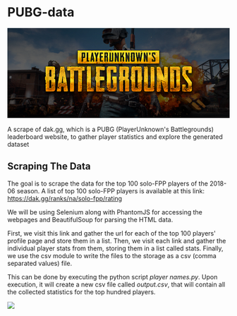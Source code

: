 # PUBG-data
![banner1](https://github.com/sarimzk/PUBG-data/blob/master/banner.png)  
  
A scrape of dak.gg, which is a PUBG (PlayerUnknown's Battlegrounds) leaderboard website, to gather player statistics and explore the generated dataset

## Scraping The Data
The goal is to scrape the data for the top 100 solo-FPP players of the 2018-06 season. A list of top 100 solo-FPP players is available at this link: https://dak.gg/ranks/na/solo-fpp/rating  
   
We will be using Selenium along with PhantomJS for accessing the webpages and BeautifulSoup for parsing the HTML data.  
  
First, we visit this link and gather the url for each of the top 100 players' profile page and store them in a list. Then, we visit each link and gather the individual player stats from them, storing them in a list called stats. Finally, we use the csv module to write the files to the storage as a csv (comma separated values) file.  
  
This can be done by executing the python script *player names.py*. Upon execution, it will create a new csv file called *output.csv*, that will contain all the collected statistics for the top hundred players.

<div class='tableauPlaceholder' id='viz1531994547244' style='position: relative'><noscript><a href='#'><img alt=' ' src='https:&#47;&#47;public.tableau.com&#47;static&#47;images&#47;Na&#47;Names_32&#47;Dashboard1&#47;1_rss.png' style='border: none' /></a></noscript><object class='tableauViz'  style='display:none;'><param name='host_url' value='https%3A%2F%2Fpublic.tableau.com%2F' /> <param name='embed_code_version' value='3' /> <param name='site_root' value='' /><param name='name' value='Names_32&#47;Dashboard1' /><param name='tabs' value='yes' /><param name='toolbar' value='yes' /><param name='static_image' value='https:&#47;&#47;public.tableau.com&#47;static&#47;images&#47;Na&#47;Names_32&#47;Dashboard1&#47;1.png' /> <param name='animate_transition' value='yes' /><param name='display_static_image' value='yes' /><param name='display_spinner' value='yes' /><param name='display_overlay' value='yes' /><param name='display_count' value='yes' /><param name='filter' value='publish=yes' /></object></div>                <script type='text/javascript'>                    var divElement = document.getElementById('viz1531994547244');                    var vizElement = divElement.getElementsByTagName('object')[0];                    vizElement.style.width='100%';vizElement.style.height=(divElement.offsetWidth*0.75)+'px';                    var scriptElement = document.createElement('script');                    scriptElement.src = 'https://public.tableau.com/javascripts/api/viz_v1.js';                    vizElement.parentNode.insertBefore(scriptElement, vizElement);                </script>
